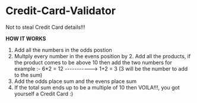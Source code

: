 # Credit-Card-Validator

Not to steal Credit Card details!!!

**HOW IT WORKS**

1. Add all the numbers in the odds postion
2. Multply every number in the evens position by 2. Add all the products, if the product comes to be above 10 then add the two numbers 
for example :- 6*2 = 12 -----------> 1+2 = 3 (3 will be the number to add to the sum)
3. Add the odds place sum and the evens place sum
4. If the total sum ends up to be a multiple of 10 then VOILA!!!, you got yourself a Credit Card :)
